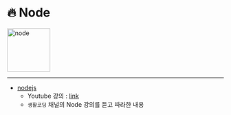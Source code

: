 # :fire: Node
<img src="https://velog.velcdn.com/images/hanblueblue/post/05bdbbea-decd-488a-93f3-019185e557fe/nodejs.png" alt="node" width="100px">

---

- [nodejs](./nodejs/)
  - Youtube 강의 : [link](https://www.youtube.com/watch?v=3RS_A87IAPA&list=PLuHgQVnccGMA9QQX5wqj6ThK7t2tsGxjm&index=1)
  - `생활코딩` 채널의 Node 강의를 듣고 따라한 내용